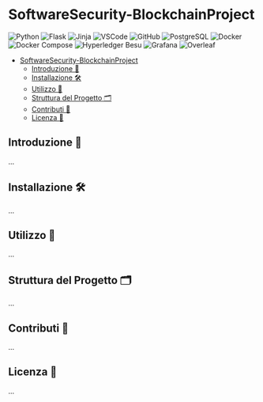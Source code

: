 # SoftwareSecurity-BlockchainProject
<!--<p align="center">
  <img src="blockchain-filiera-alimentare.png" alt="Blockchain filiera produttiva alimentare" width="400">
</p>
-->
![Python](https://img.shields.io/badge/python-%230376D6?style=for-the-badge&logo=python&logoColor=white)
![Flask](https://img.shields.io/badge/Flask-%23000000?style=for-the-badge&logo=flask&logoColor=white)
![Jinja](https://img.shields.io/badge/Jinja-%23000000?style=for-the-badge&logo=jinja&logoColor=white)
![VSCode](https://img.shields.io/badge/VSCode-%23007ACC?style=for-the-badge&logo=visualstudiocode&logoColor=white)
![GitHub](https://img.shields.io/badge/GitHub-%23121011?style=for-the-badge&logo=github&logoColor=white)
![PostgreSQL](https://img.shields.io/badge/PostgreSQL-%23336791?style=for-the-badge&logo=postgresql&logoColor=white)
![Docker](https://img.shields.io/badge/Docker-%232496ED?style=for-the-badge&logo=docker&logoColor=white)
![Docker Compose](https://img.shields.io/badge/Docker%20Compose-%23FF69B4?style=for-the-badge&logo=docker&logoColor=white)
![Hyperledger Besu](https://img.shields.io/badge/Hyperledger%20Besu-%230072C6?style=for-the-badge&logo=hyperledger&logoColor=white)
![Grafana](https://img.shields.io/badge/Grafana-%23F46800?style=for-the-badge&logo=grafana&logoColor=white)
![Overleaf](https://img.shields.io/badge/Overleaf-%2300C2B9?style=for-the-badge&logo=overleaf&logoColor=white)

- [SoftwareSecurity-BlockchainProject](#softwaresecurity-blockchainproject)
  - [Introduzione 📖](#introduzione-)
  - [Installazione 🛠️](#installazione-️)
  - [Utilizzo 🚀](#utilizzo-)
  - [Struttura del Progetto 🗂️](#struttura-del-progetto-️)
  - [Contributi 🤝](#contributi-)
  - [Licenza 📜](#licenza-)

## Introduzione 📖
...

## Installazione 🛠️
...

## Utilizzo 🚀
...

## Struttura del Progetto 🗂️
...

## Contributi 🤝
...

## Licenza 📜
...
